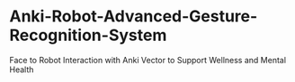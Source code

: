 # Anki-Robot-Advanced-Gesture-Recognition-System
Face to Robot Interaction with Anki Vector to Support Wellness and Mental Health
